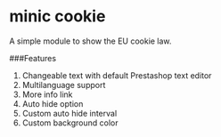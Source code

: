 minic cookie
================

A simple module to show the EU cookie law.


###Features
<ol>
<li>Changeable text with default Prestashop text editor</li>
<li>Multilanguage support</li>
<li>More info link</li>
<li>Auto hide option</li>
<li>Custom auto hide interval</li>
<li>Custom background color</li>
</ol>
